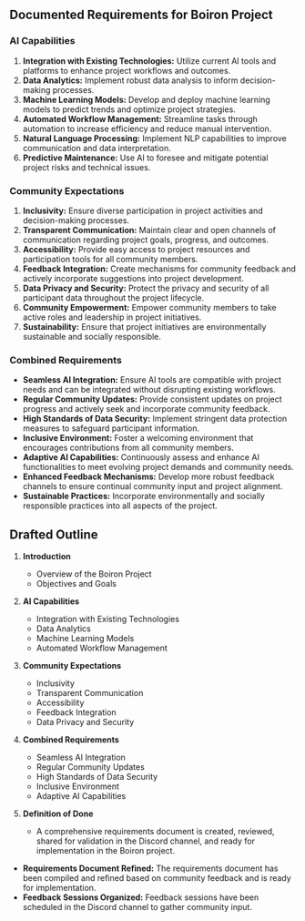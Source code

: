 

## Documented Requirements for Boiron Project

### AI Capabilities
1. **Integration with Existing Technologies:** Utilize current AI tools and platforms to enhance project workflows and outcomes.
2. **Data Analytics:** Implement robust data analysis to inform decision-making processes.
3. **Machine Learning Models:** Develop and deploy machine learning models to predict trends and optimize project strategies.
4. **Automated Workflow Management:** Streamline tasks through automation to increase efficiency and reduce manual intervention.
5. **Natural Language Processing:** Implement NLP capabilities to improve communication and data interpretation.
6. **Predictive Maintenance:** Use AI to foresee and mitigate potential project risks and technical issues.

### Community Expectations
1. **Inclusivity:** Ensure diverse participation in project activities and decision-making processes.
2. **Transparent Communication:** Maintain clear and open channels of communication regarding project goals, progress, and outcomes.
3. **Accessibility:** Provide easy access to project resources and participation tools for all community members.
4. **Feedback Integration:** Create mechanisms for community feedback and actively incorporate suggestions into project development.
5. **Data Privacy and Security:** Protect the privacy and security of all participant data throughout the project lifecycle.
6. **Community Empowerment:** Empower community members to take active roles and leadership in project initiatives.
7. **Sustainability:** Ensure that project initiatives are environmentally sustainable and socially responsible.

### Combined Requirements
- **Seamless AI Integration:** Ensure AI tools are compatible with project needs and can be integrated without disrupting existing workflows.
- **Regular Community Updates:** Provide consistent updates on project progress and actively seek and incorporate community feedback.
- **High Standards of Data Security:** Implement stringent data protection measures to safeguard participant information.
- **Inclusive Environment:** Foster a welcoming environment that encourages contributions from all community members.
- **Adaptive AI Capabilities:** Continuously assess and enhance AI functionalities to meet evolving project demands and community needs.
- **Enhanced Feedback Mechanisms:** Develop more robust feedback channels to ensure continual community input and project alignment.
- **Sustainable Practices:** Incorporate environmentally and socially responsible practices into all aspects of the project.

## Drafted Outline
1. **Introduction**
   - Overview of the Boiron Project
   - Objectives and Goals

2. **AI Capabilities**
   - Integration with Existing Technologies
   - Data Analytics
   - Machine Learning Models
   - Automated Workflow Management

3. **Community Expectations**
   - Inclusivity
   - Transparent Communication
   - Accessibility
   - Feedback Integration
   - Data Privacy and Security

4. **Combined Requirements**
   - Seamless AI Integration
   - Regular Community Updates
   - High Standards of Data Security
   - Inclusive Environment
   - Adaptive AI Capabilities

5. **Definition of Done**
   - A comprehensive requirements document is created, reviewed, shared for validation in the Discord channel, and ready for implementation in the Boiron project.

- **Requirements Document Refined:** The requirements document has been compiled and refined based on community feedback and is ready for implementation.
- **Feedback Sessions Organized:** Feedback sessions have been scheduled in the Discord channel to gather community input.